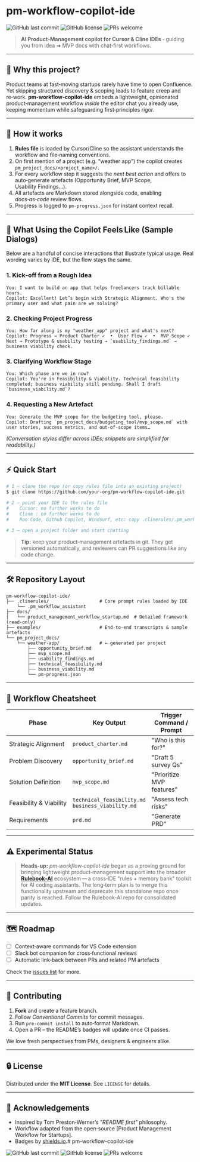 # pm-workflow-copilot-ide

![GitHub last commit](https://img.shields.io/github/last-commit/your‑org/pm‑workflow‑copilot‑ide)
![GitHub license](https://img.shields.io/github/license/your‑org/pm‑workflow‑copilot‑ide)
![PRs welcome](https://img.shields.io/badge/PRs-welcome-brightgreen)

> **AI Product‑Management copilot for Cursor & Cline IDEs** ‑ guiding you from idea ➜ MVP docs with chat‑first workflows.

---

## 🚀 Why this project?

Product teams at fast‑moving startups rarely have time to open Confluence.  Yet skipping structured discovery & scoping leads to feature creep and re‑work.  **pm‑workflow‑copilot‑ide** embeds a lightweight, opinionated product‑management workflow *inside* the editor chat you already use, keeping momentum while safeguarding first‑principles rigor.

---

## 🧩 How it works

1. **Rules file** is loaded by Cursor/Cline so the assistant understands the workflow and file‑naming conventions.
2. On first mention of a project (e.g. “weather app”) the copilot creates `pm_project_docs/<project_name>/`.
3. For every workflow step it suggests the *next best action* and offers to auto‑generate artefacts (Opportunity Brief, MVP Scope, Usability Findings…).
4. All artefacts are Markdown stored alongside code, enabling *docs‑as‑code* review flows.
5. Progress is logged to `pm-progress.json` for instant context recall.

---
## 💬 What Using the Copilot Feels Like (Sample Dialogs)

Below are a handful of concise interactions that illustrate typical usage. Real wording varies by IDE, but the flow stays the same.

### 1. Kick‑off from a Rough Idea

```text
You: I want to build an app that helps freelancers track billable hours.
Copilot: Excellent! Let’s begin with Strategic Alignment. Who's the primary user and what pain are we solving?
```

### 2. Checking Project Progress

```text
You: How far along is my "weather_app" project and what's next?
Copilot: Progress → Product Charter ✓  •  User Flow ✓  •  MVP Scope ✓  
Next → Prototype & usability testing → `usability_findings.md` → business viability check.
```

### 3. Clarifying Workflow Stage

```text
You: Which phase are we in now?
Copilot: You're in Feasibility & Viability. Technical feasibility completed; business viability still pending. Shall I draft `business_viability.md`?
```

### 4. Requesting a New Artefact

```text
You: Generate the MVP scope for the budgeting tool, please.
Copilot: Drafting `pm_project_docs/budgeting_tool/mvp_scope.md` with user stories, success metrics, and out‑of‑scope items…
```

*(Conversation styles differ across IDEs; snippets are simplified for readability.)*

---

## ⚡ Quick Start

```bash
# 1 – clone the repo (or copy rules file into an existing project)
$ git clone https://github.com/your‑org/pm‑workflow‑copilot‑ide.git

# 2 – point your IDE to the rules file
#    Cursor: no further works to do
#    Cline : no further works to do
#    Roo Code, Github Copilot, Windsurf, etc: copy .clinerules/.pm_workflow_assistant to specified paths for project/workspace custom rules in these IDEs 

# 3 – open a project folder and start chatting
```

> **Tip:** keep your product‑management artefacts in git.  They get versioned automatically, and reviewers can PR suggestions like any code change.

---

## 🛠️ Repository Layout

```
pm‑workflow‑copilot‑ide/
├── .clinerules/                   # Core prompt rules loaded by IDE
    └── .pm_workflow_assistant
├── docs/
│   └── product_management_workflow_startup.md  # Detailed framework (read‑only)
├── examples/                      # End‑to‑end transcripts & sample artefacts
└── pm_project_docs/
    └── weather‑app/               # ← generated per project
        ├── opportunity_brief.md
        ├── mvp_scope.md
        ├── usability_findings.md
        ├── technical_feasibility.md
        ├── business_viability.md
        └── pm-progress.json
```

---

## 📓 Workflow Cheatsheet

| Phase                   | Key Output                                            | Trigger Command / Prompt  |
| ----------------------- | ----------------------------------------------------- | ------------------------- |
| Strategic Alignment     | `product_charter.md`                                  | "Who is this for?"        |
| Problem Discovery       | `opportunity_brief.md`                                | "Draft 5 survey Qs"       |
| Solution Definition     | `mvp_scope.md`                                        | "Prioritize MVP features" |
| Feasibility & Viability | `technical_feasibility.md`<br>`business_viability.md` | "Assess tech risks"       |
| Requirements            | `prd.md`                                              | "Generate PRD"            |


---

## ⚠️ Experimental Status

> **Heads‑up:** *pm‑workflow‑copilot‑ide* began as a proving ground for bringing lightweight product‑management support into the broader **[Rulebook‑AI](https://github.com/botingw/rulebook-ai)** ecosystem — a cross‑IDE "rules + memory bank" toolkit for AI coding assistants. The long‑term plan is to merge this functionality upstream and deprecate this standalone repo once parity is reached. Follow the Rulebook‑AI repo for consolidated updates.

---

## 🗺️ Roadmap

* [ ] Context‑aware commands for VS Code extension
* [ ] Slack bot companion for cross‑functional reviews
* [ ] Automatic link‑back between PRs and related PM artefacts

Check the [issues list](https://github.com/your‑org/pm‑workflow‑copilot‑ide/issues) for more.

---

## 🤝 Contributing

1. **Fork** and create a feature branch.
2. Follow *Conventional Commits* for commit messages.
3. Run `pre‑commit install` to auto‑format Markdown.
4. Open a PR – the README’s badges will update once CI passes.

We love fresh perspectives from PMs, designers & engineers alike.

---

## 🔒 License

Distributed under the **MIT License**.  See `LICENSE` for details.

---

## 🙏 Acknowledgements

* Inspired by Tom Preston‑Werner’s *"README first"* philosophy.
* Workflow adapted from the open‑source \[Product Management Workflow for Startups].
* Badges by [shields.io](https://shields.io).# pm-workflow-copilot-ide

![GitHub last commit](https://img.shields.io/github/last-commit/your‑org/pm‑workflow‑copilot‑ide)
![GitHub license](https://img.shields.io/github/license/your‑org/pm‑workflow‑copilot‑ide)
![PRs welcome](https://img.shields.io/badge/PRs-welcome-brightgreen)
